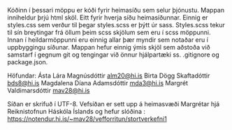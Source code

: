 Kóðinn í þessari möppu er kóði fyrir heimasíðu sem selur þjónustu. Mappan inniheldur þrjú html sköl. Eitt fyrir hverja síðu heimasíðunnar. Einnig er styles.css sem verður til þegar styles.scss er þýtt úr sass. Styles.scss tekur til sín breytingar frá öllum þeim scss skjölum sem eru í scss möppunni. Innan í heildarmöppunni eru einnig allar þær myndir sem notaðar eru í uppbyggingu síðunar. Mappan hefur einnig ýmis skjöl sem aðstoða við samstarf í gegnum git og tengingar við önnur hjálpartæki ss. .gitignore og package.json.

Höfundar:
  Ásta Lára Magnúsdóttir        alm20@hi.is
  Birta Dögg Skaftadóttir       bds8@hi.is
  Magdalena Díana Adamsdóttir   mda3@hi.is
  Margrét Valdimarsdóttir       mav28@hi.is

Síðan er skrifuð í UTF-8.
Vefsíðan er sett upp á heimasvæði Margrétar hjá Reiknistofnun Háskóla Íslands og hefur slóðina :
  https://notendur.hi.is/~mav28/vefforritun/stortverkefni1
  
